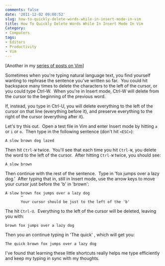 ```yaml
---
comments: false
date: '2011-12-02 09:00:52'
slug: how-to-quickly-delete-words-while-in-insert-mode-in-vim
title: How To Quickly Delete Words While In Insert Mode In Vim
Category:
- Computers
tags:
- Editors
- Productivity
- Vim
---
```


[Another in my [series of posts on Vim](/2011/11/21/there-and-back-again-a-hackers-switch-from-emacs-back-to-vi/)]

Sometimes when you're typing natural language text, you find yourself wanting
to rephrase the sentence you've written so far.  You could hit backspace many
times to delete the characters to the left of the cursor, or you could type
Ctrl-W.  When you're in Insert mode, Ctrl-W will delete from the cursor to the
beginning of the previous word.
<!-- more -->

If, instead, you type in Ctrl-U, you will delete everything to the left of the
cursor on that line (everything before it), and preserve everything to the
right of the cursor (everything after it).

Let's try this out.  Open a test file in Vim and enter Insert mode by hitting
```a``` or ```i``` or ```o```.  Then type in the following sentence (don't hit ```<ESC>```):

    
    
    A slow brown dog lazed 
    

  
Then hit ```Ctrl-W``` twice.  You'll see that each time you hit ```Ctrl-W```, you delete
the word to the left of the cursor.  After hitting ```Ctrl-W``` twice, you should
see:

    
    
    A slow brown 
    

  
Then continue with the rest of the sentence.  Type in 'fox jumps over a lazy
dog.'  After typing that in, still in Insert mode, use the arrow keys to move
your cursor just before the 'b' in 'brown':

    
    
    A slow brown fox jumps over a lazy dog
           ^
           Your cursor should be just to the left of the 'b'
    

  
The hit ```Ctrl-U```.  Everything to the left of the cursor will be deleted, leaving
you with:

    
    
    brown fox jumps over a lazy dog
    

  
Then you an continue typing in 'The quick' , which will get you:

    
    
    The quick brown fox jumps over a lazy dog
    

  
I've found that learning these little shortcuts really helps me type
efficiently and keep my typing in sync with my thoughts.
